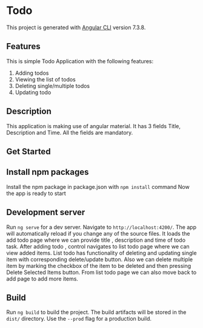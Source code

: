
# Todo

This project is generated with [Angular CLI](https://github.com/angular/angular-cli) version 7.3.8.

## Features
This is simple Todo Application with the following features:
1. Adding todos
2. Viewing the list of todos
3. Deleting single/multiple todos
4. Updating todo

## Description
This application is making use of angular material. 
It has 3 fields Title, Description and Time.
All the fields are mandatory.

## Get Started

## Install npm packages

Install the npm package in package.json with `npm install` command
Now the app is ready to start

## Development server

Run `ng serve` for a dev server. Navigate to `http://localhost:4200/`. The app will automatically reload if you change any of the source files.
It loads the add todo page where we can provide title , description and time of todo task.
After adding todo , control navigates to list todo page where we can view added items.
List todo has functionality of deleting and updating single item with corresponding delete/update button.
Also we can delete multiple item by marking the checkbox of the item to be deleted and then pressing Delete Selected Items button.
From list todo page we can also move back to add page to add more items. 

## Build

Run `ng build` to build the project. The build artifacts will be stored in the `dist/` directory. Use the `--prod` flag for a production build.


